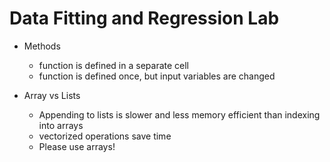 # Data Fitting and Regression Lab

* Methods
  - function is defined in a separate cell
  - function is defined once, but input variables are changed

* Array vs Lists
  - Appending to lists is slower and less memory efficient than indexing into arrays
  - vectorized operations save time
  - Please use arrays!


